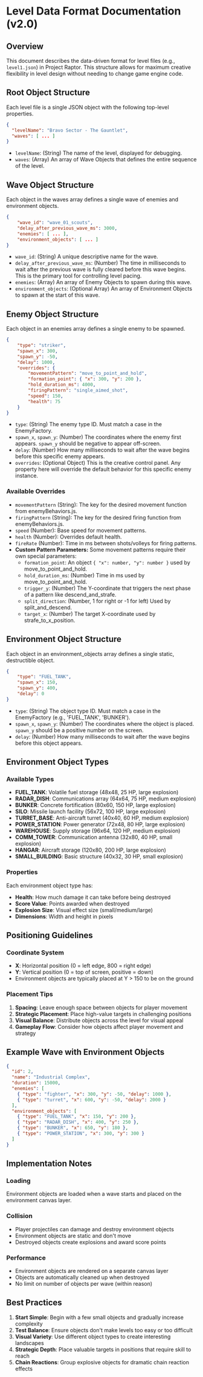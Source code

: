 # Level Data Format Documentation (v2.0)

## Overview
This document describes the data-driven format for level files (e.g., `level1.json`) in Project Raptor. This structure allows for maximum creative flexibility in level design without needing to change game engine code.

## Root Object Structure
Each level file is a single JSON object with the following top-level properties.
```json
{
  "levelName": "Bravo Sector - The Gauntlet",
  "waves": [ ... ]
}
```
- `levelName`: (String) The name of the level, displayed for debugging.
- `waves`: (Array) An array of Wave Objects that defines the entire sequence of the level.

## Wave Object Structure
Each object in the waves array defines a single wave of enemies and environment objects.

```json
{
    "wave_id": "wave_01_scouts",
    "delay_after_previous_wave_ms": 3000,
    "enemies": [ ... ],
    "environment_objects": [ ... ]
}
```
- `wave_id`: (String) A unique descriptive name for the wave.
- `delay_after_previous_wave_ms`: (Number) The time in milliseconds to wait after the previous wave is fully cleared before this wave begins. This is the primary tool for controlling level pacing.
- `enemies`: (Array) An array of Enemy Objects to spawn during this wave.
- `environment_objects`: (Optional Array) An array of Environment Objects to spawn at the start of this wave.

## Enemy Object Structure
Each object in an enemies array defines a single enemy to be spawned.

```json
{
    "type": "striker",
    "spawn_x": 300,
    "spawn_y": -50,
    "delay": 1000,
    "overrides": {
        "movementPattern": "move_to_point_and_hold",
        "formation_point": { "x": 300, "y": 200 },
        "hold_duration_ms": 4000,
        "firingPattern": "single_aimed_shot",
        "speed": 150,
        "health": 75
    }
}
```
- `type`: (String) The enemy type ID. Must match a case in the EnemyFactory.
- `spawn_x`, `spawn_y`: (Number) The coordinates where the enemy first appears. `spawn_y` should be negative to appear off-screen.
- `delay`: (Number) How many milliseconds to wait after the wave begins before this specific enemy appears.
- `overrides`: (Optional Object) This is the creative control panel. Any property here will override the default behavior for this specific enemy instance.

### Available Overrides
- `movementPattern` (String): The key for the desired movement function from enemyBehaviors.js.
- `firingPattern` (String): The key for the desired firing function from enemyBehaviors.js.
- `speed` (Number): Base speed for movement patterns.
- `health` (Number): Overrides default health.
- `fireRate` (Number): Time in ms between shots/volleys for firing patterns.
- **Custom Pattern Parameters:** Some movement patterns require their own special parameters:
    - `formation_point`: An object `{ "x": number, "y": number }` used by move_to_point_and_hold.
    - `hold_duration_ms`: (Number) Time in ms used by move_to_point_and_hold.
    - `trigger_y`: (Number) The Y-coordinate that triggers the next phase of a pattern like descend_and_strafe.
    - `split_direction`: (Number, 1 for right or -1 for left) Used by split_and_descend.
    - `target_x`: (Number) The target X-coordinate used by strafe_to_x_position.

## Environment Object Structure
Each object in an environment_objects array defines a single static, destructible object.

```json
{
    "type": "FUEL_TANK",
    "spawn_x": 150,
    "spawn_y": 400,
    "delay": 0
}
```
- `type`: (String) The object type ID. Must match a case in the EnemyFactory (e.g., 'FUEL_TANK', 'BUNKER').
- `spawn_x`, `spawn_y`: (Number) The coordinates where the object is placed. `spawn_y` should be a positive number on the screen.
- `delay`: (Number) How many milliseconds to wait after the wave begins before this object appears.

## Environment Object Types

### Available Types
- **FUEL_TANK**: Volatile fuel storage (48x48, 25 HP, large explosion)
- **RADAR_DISH**: Communications array (64x64, 75 HP, medium explosion)
- **BUNKER**: Concrete fortification (80x60, 150 HP, large explosion)
- **SILO**: Missile launch facility (56x72, 100 HP, large explosion)
- **TURRET_BASE**: Anti-aircraft turret (40x40, 60 HP, medium explosion)
- **POWER_STATION**: Power generator (72x48, 80 HP, large explosion)
- **WAREHOUSE**: Supply storage (96x64, 120 HP, medium explosion)
- **COMM_TOWER**: Communication antenna (32x80, 40 HP, small explosion)
- **HANGAR**: Aircraft storage (120x80, 200 HP, large explosion)
- **SMALL_BUILDING**: Basic structure (40x32, 30 HP, small explosion)

### Properties
Each environment object type has:
- **Health**: How much damage it can take before being destroyed
- **Score Value**: Points awarded when destroyed
- **Explosion Size**: Visual effect size (small/medium/large)
- **Dimensions**: Width and height in pixels

## Positioning Guidelines

### Coordinate System
- **X**: Horizontal position (0 = left edge, 800 = right edge)
- **Y**: Vertical position (0 = top of screen, positive = down)
- Environment objects are typically placed at Y > 150 to be on the ground

### Placement Tips
1. **Spacing**: Leave enough space between objects for player movement
2. **Strategic Placement**: Place high-value targets in challenging positions
3. **Visual Balance**: Distribute objects across the level for visual appeal
4. **Gameplay Flow**: Consider how objects affect player movement and strategy

## Example Wave with Environment Objects

```json
{
  "id": 2,
  "name": "Industrial Complex",
  "duration": 15000,
  "enemies": [
    { "type": "fighter", "x": 300, "y": -50, "delay": 1000 },
    { "type": "turret", "x": 600, "y": -50, "delay": 2000 }
  ],
  "environment_objects": [
    { "type": "FUEL_TANK", "x": 150, "y": 200 },
    { "type": "RADAR_DISH", "x": 400, "y": 250 },
    { "type": "BUNKER", "x": 650, "y": 180 },
    { "type": "POWER_STATION", "x": 300, "y": 300 }
  ]
}
```

## Implementation Notes

### Loading
Environment objects are loaded when a wave starts and placed on the environment canvas layer.

### Collision
- Player projectiles can damage and destroy environment objects
- Environment objects are static and don't move
- Destroyed objects create explosions and award score points

### Performance
- Environment objects are rendered on a separate canvas layer
- Objects are automatically cleaned up when destroyed
- No limit on number of objects per wave (within reason)

## Best Practices

1. **Start Simple**: Begin with a few small objects and gradually increase complexity
2. **Test Balance**: Ensure objects don't make levels too easy or too difficult
3. **Visual Variety**: Use different object types to create interesting landscapes
4. **Strategic Depth**: Place valuable targets in positions that require skill to reach
5. **Chain Reactions**: Group explosive objects for dramatic chain reaction effects

